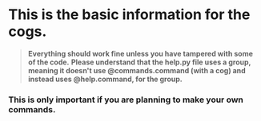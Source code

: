 # This is the basic information for the cogs.
> **Everything should work fine unless you have tampered with some of the code.**
> **Please understand that the help.py file uses a group, meaning it doesn't use @commands.command (with a cog) and instead uses @help.command, for the group.**
### This is only important if you are planning to make your own commands.
